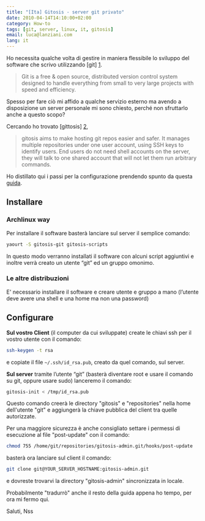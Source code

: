 ```yaml
---
title: "[Ita] Gitosis - server git privato"
date: 2010-04-14T14:10:00+02:00
category: How-to
tags: [git, server, linux, it, gitosis]
email: luca@lanziani.com
lang: it
---
```


Ho necessita qualche volta di gestire in maniera flessibile lo sviluppo del software che scrivo utilizzando [git] [1].

<!--more-->

> Git is a free & open source, distributed version control system designed to handle everything from small to very large projects with speed and efficiency.

Spesso per fare ciò mi affido a qualche servizio esterno ma avendo a disposizione un server personale mi sono chiesto, perché non sfruttarlo anche a questo scopo?

Cercando ho trovato [gittosis] [2],

> gitosis aims to make hosting git repos easier and safer. It manages multiple repositories under one user account, using SSH keys to identify users. End users do not need shell accounts on the server, they will talk to one shared account that will not let them run arbitrary commands.

Ho distillato qui i passi per la configurazione prendendo spunto da questa [guida][3].

## Installare

### Archlinux way

Per installare il software basterà lanciare sul server il semplice comando:

```bash
yaourt -S gitosis-git gitosis-scripts
```

In questo modo verranno installati il software con alcuni script aggiuntivi e inoltre verrà creato un utente “git” ed un gruppo omonimo.

### Le altre distribuzioni

E' necessario installare il software e creare utente e gruppo a mano (l’utente deve avere una shell e una home ma non una password)

## Configurare

**Sul vostro Client** (il computer da cui sviluppate) create le chiavi ssh per il vostro utente con il comando:

```bash
ssh-keygen -t rsa
```

e copiate il file `~/.ssh/id_rsa.pub`, creato da quel comando, sul server.

**Sul server** tramite l’utente “git” (basterà diventare root e usare il comando su git, oppure usare sudo) lanceremo il comando:

```bash
gitosis-init < /tmp/id_rsa.pub
```

Questo comando creerà le directory "gitosis" e "repositories" nella home dell'utente "git" e aggiungerà la chiave pubblica del client tra quelle autorizzate.

Per una maggiore sicurezza è anche consigliato settare i permessi di esecuzione al file "post-update" con il comando:

```bash
chmod 755 /home/git/repositories/gitosis-admin.git/hooks/post-update
```

basterà ora lanciare sul client il comando:

```bash
git clone git@YOUR_SERVER_HOSTNAME:gitosis-admin.git
```

e dovreste trovarvi la directory "gitosis-admin" sincronizzata in locale.

Probabilmente "tradurrò" anche il resto della guida appena ho tempo, per ora mi fermo qui.

Saluti, Nss

[1]: http://git-scm.com/
[2]: http://www.ohloh.net/p/gitosis
[3]: http://scie.nti.st/2007/11/14/hosting-git-repositories-the-easy-and-secure-way
